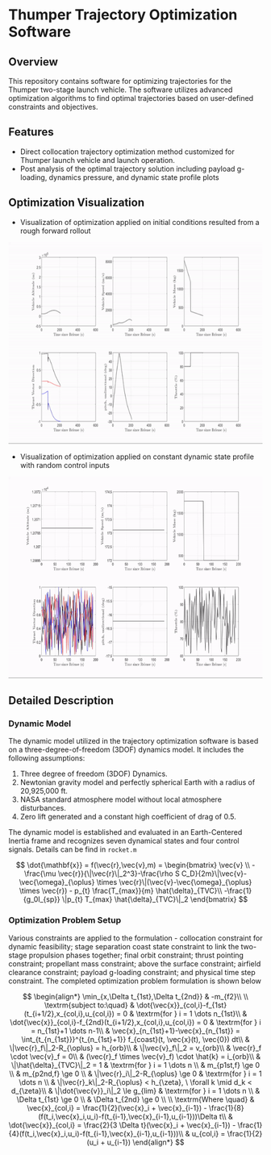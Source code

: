 # Thumper Trajectory Optimization Software

## Overview

This repository contains software for optimizing trajectories for the Thumper two-stage launch vehicle. The software utilizes advanced optimization algorithms to find optimal trajectories based on user-defined constraints and objectives.

## Features

- Direct collocation trajectory optimization method customized for Thumper launch vehicle and launch operation.
- Post analysis of the optimal trajectory solution including payload g-loading, dynamics pressure, and dynamic state profile plots

## Optimization Visualization

- Visualization of optimization applied on initial conditions resulted from a rough forward rollout
<img src="output_visualization/trajopt_result_init_propagation.gif" alt="Trajectory Optimization GIF" width="600" height="400">


- Visualization of optimization applied on constant dynamic state profile with random control inputs
<img src="output_visualization/trajopt_result_init_random.gif" alt="Trajectory Optimization GIF" width="600" height="400">

## Detailed Description

### Dynamic Model

The dynamic model utilized in the trajectory optimization software is based on a three-degree-of-freedom (3DOF) dynamics model. It includes the following assumptions:

1. Three degree of freedom (3DOF) Dynamics.
2. Newtonian gravity model and perfectly spherical Earth with a radius of 20,925,000 ft.
3. NASA standard atmosphere model without local atmosphere disturbances.
4. Zero lift generated and a constant high coefficient of drag of 0.5.

The dynamic model is established and evaluated in an Earth-Centered Inertia frame and recognizes seven dynamical states and four control signals. Details can be find in `rocket.m`

$$
\dot{\mathbf{x}} = f(\vec{r},\vec{v},m) = 
\begin{bmatrix}
\vec{v} \\
-\frac{\mu \vec{r}}{\|\vec{r}\|_2^3}-\frac{\rho S C_D}{2m}\|\vec{v}-\vec{\omega}_{\oplus} \times \vec{r}\|(\vec{v}-\vec{\omega}_{\oplus} \times \vec{r}) - p_{t} \frac{T_{max}}{m} \hat{\delta}_{TVC}\\
-\frac{1}{g_0I_{sp}} \|p_{t} T_{max} \hat{\delta}_{TVC}\|_2
\end{bmatrix}
$$

### Optimization Problem Setup

Various constraints are applied to the formulation - collocation constraint for dynamic feasibility; stage separation coast state constraint to link the two-stage propulsion phases together; final orbit constraint; thrust pointing constraint; propellant mass constraint; above the surface constraint; airfield clearance constraint; payload g-loading constraint; and physical time step constraint. The completed optimization problem formulation is shown below

$$
\begin{align*}
\min_{x,\Delta t_{1st},\Delta t_{2nd}} & -m_{f2}\\ \\
\textrm{subject to:\quad} & \dot{\vec{x}}_{col,i}-f_{1st}(t_{i+1/2},x_{col,i},u_{col,i}) = 0 & \textrm{for } i = 1 \dots n_{1st}\\
& \dot{\vec{x}}_{col,i}-f_{2nd}(t_{i+1/2},x_{col,i},u_{col,i}) = 0 & \textrm{for } i = n_{1st}+1 \dots n-1\\
& \vec{x}_{n_{1st}+1}-\vec{x}_{n_{1st}} = \int_{t_{n_{1st}}}^{t_{n_{1st}+1}} f_{coast}(t, \vec{x}(t), \vec{0}) dt\\
& \|\vec{r}_f\|_2-R_{\oplus} = h_{orb}\\
& \|\vec{v}_f\|_2 = v_{orb}\\
& \vec{r}_f \cdot \vec{v}_f = 0\\
& (\vec{r}_f \times \vec{v}_f) \cdot \hat{k} = i_{orb}\\
& \|\hat{\delta}_{TVC}\|_2 = 1 & \textrm{for } i = 1 \dots n \\
& m_{p1st,f} \ge 0 \\
& m_{p2nd,f} \ge 0 \\
& \|\vec{r}_i\|_2-R_{\oplus} \ge 0 & \textrm{for } i = 1 \dots n \\
& \|\vec{r}_k\|_2-R_{\oplus} < h_{\zeta}, \ \forall k \mid d_k < d_{\zeta}\\
& \|\dot{\vec{v}}_i\|_2 \le g_{lim} & \textrm{for } i = 1 \dots n \\
& \Delta t_{1st} \ge 0 \\
& \Delta t_{2nd} \ge 0 \\ \\
\textrm{Where \quad} & \vec{x}_{col,i} = \frac{1}{2}(\vec{x}_i + \vec{x}_{i-1}) - \frac{1}{8}(f(t_i,\vec{x}_i,u_i)-f(t_{i-1},\vec{x}_{i-1},u_{i-1}))\Delta t\\
& \dot{\vec{x}}_{col,i} = \frac{2}{3 \Delta t}(\vec{x}_i + \vec{x}_{i-1}) - \frac{1}{4}(f(t_i,\vec{x}_i,u_i)-f(t_{i-1},\vec{x}_{i-1},u_{i-1}))\\
& u_{col,i} = \frac{1}{2}(u_i + u_{i-1})
\end{align*}
$$
